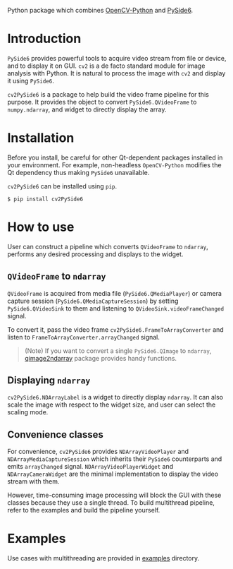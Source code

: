 Python package which combines [OpenCV-Python](https://pypi.org/project/opencv-python/) and [PySide6](https://pypi.org/project/PySide6/).

# Introduction

`PySide6` provides powerful tools to acquire video stream from file or device, and to display it on GUI.
`cv2` is a de facto standard module for image analysis with Python.
It is natural to process the image with `cv2` and display it using `PySide6`.

`cv2PySide6` is a package to help build the video frame pipeline for this purpose.
It provides the object to convert `PySide6.QVideoFrame` to `numpy.ndarray`, and widget to directly display the array.

# Installation

Before you install, be careful for other Qt-dependent packages installed in your environment.
For example, non-headless `OpenCV-Python` modifies the Qt dependency thus making `PySide6` unavailable.

`cv2PySide6` can be installed using `pip`.

```
$ pip install cv2PySide6
```

# How to use

User can construct a pipeline which converts `QVideoFrame` to `ndarray`, performs any desired processing and displays to the widget.

## `QVideoFrame` to `ndarray`

`QVideoFrame` is acquired from media file (`PySide6.QMediaPlayer`) or camera capture session (`PySide6.QMediaCaptureSession`) by setting `PySide6.QVideoSink` to them and listening to `QVideoSink.videoFrameChanged` signal.

To convert it, pass the video frame `cv2PySide6.FrameToArrayConverter` and listen to `FrameToArrayConverter.arrayChanged` signal.

> (Note) If you want to convert a single `PySide6.QImage` to `ndarray`, [qimage2ndarray](https://pypi.org/project/qimage2ndarray/) package provides handy functions.

## Displaying `ndarray`

`cv2PySide6.NDArrayLabel` is a widget to directly display `ndarray`.
It can also scale the image with respect to the widget size, and user can select the scaling mode.

## Convenience classes

For convenience, `cv2PySide6` provides `NDArrayVideoPlayer` and `NDArrayMediaCaptureSession` which inherits their `PySide6` counterparts and emits `arrayChanged` signal.
`NDArrayVideoPlayerWidget` and `NDArrayCameraWidget` are the minimal implementation to display the video stream with them.

However, time-consuming image processing will block the GUI with these classes because they use a single thread.
To build multithread pipeline, refer to the examples and build the pipeline yourself.

# Examples

Use cases with multithreading are provided in [examples](https://github.com/JSS95/cv2PySide6/tree/master/cv2PySide6/examples) directory.
